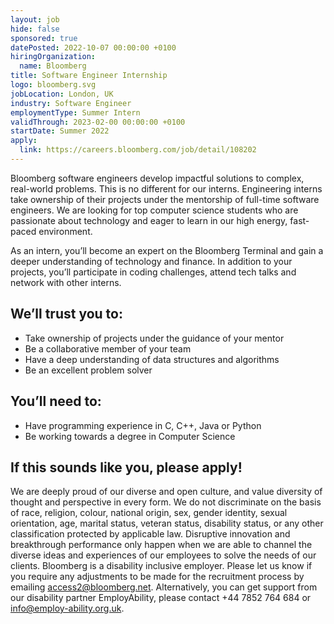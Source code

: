 ```yaml
---
layout: job
hide: false
sponsored: true
datePosted: 2022-10-07 00:00:00 +0100
hiringOrganization:
  name: Bloomberg
title: Software Engineer Internship
logo: bloomberg.svg
jobLocation: London, UK
industry: Software Engineer
employmentType: Summer Intern
validThrough: 2023-02-00 00:00:00 +0100
startDate: Summer 2022
apply:
  link: https://careers.bloomberg.com/job/detail/108202
---
```


Bloomberg software engineers develop impactful solutions to complex, real-world problems. This is no different for our interns. Engineering interns take ownership of their projects under the mentorship of full-time software engineers. We are looking for top computer science students who are passionate about technology and eager to learn in our high energy, fast-paced environment.
 
As an intern, you’ll become an expert on the Bloomberg Terminal and gain a deeper understanding of technology and finance. In addition to your projects, you’ll participate in coding challenges, attend tech talks and network with other interns.
 
## We’ll trust you to:
- Take ownership of projects under the guidance of your mentor
- Be a collaborative member of your team
- Have a deep understanding of data structures and algorithms
- Be an excellent problem solver

## You’ll need to:
- Have programming experience in C, C++, Java or Python
- Be working towards a degree in Computer Science

## If this sounds like you, please apply!

We are deeply proud of our diverse and open culture, and value diversity of thought and perspective in every form. We do not discriminate on the basis of race, religion, colour, national origin, sex, gender identity, sexual orientation, age, marital status, veteran status, disability status, or any other classification protected by applicable law. Disruptive innovation and breakthrough performance only happen when we are able to channel the diverse ideas and experiences of our employees to solve the needs of our clients.
Bloomberg is a disability inclusive employer. Please let us know if you require any adjustments to be made for the recruitment process by emailing access2@bloomberg.net.
Alternatively, you can get support from our disability partner EmployAbility, please contact +44 7852 764 684 or info@employ-ability.org.uk.
